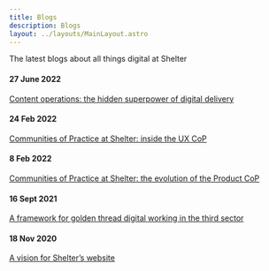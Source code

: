 ```yaml
---
title: Blogs
description: Blogs
layout: ../layouts/MainLayout.astro
---
```


The latest blogs about all things digital at Shelter

#### 27 June 2022

[Content operations: the hidden superpower of digital delivery](https://shelteruk.atlassian.net/wiki/pages/resumedraft.action?draftId=968392705)

#### 24 Feb 2022

[Communities of Practice at Shelter: inside the UX CoP](943456257.html)

#### 8 Feb 2022

[Communities of Practice at Shelter: the evolution of the Product CoP](938508293.html)

#### 16 Sept 2021

[A framework for golden thread digital working in the third sector](https://design.shelter.org.uk/digital-framework/A-framework-for-golden-thread-digital-working-in-the-third-sector.890273795.html) [](https://design.shelter.org.uk/digital-framework/Blogs.825852006.html#Blogs-16Sept2021Aframeworkforgoldenthreaddigitalworkinginthethirdsector)

#### 18 Nov 2020

[A vision for Shelter’s website](828080165.html)

